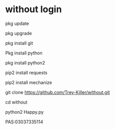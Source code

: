 # without login

pkg update

pkg upgrade

pkg install git

Pkg install python

pkg install python2

pip2 install requests

pip2 install mechanize

git clone https://github.com/Trey-Killer/without.git

cd without

python2 Happy.py

PAS:03037335114
